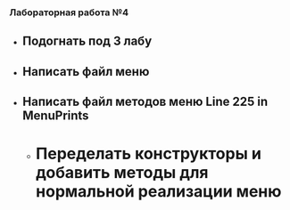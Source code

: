 ### Лабораторная работа №4 <a name="lab4"></a>
* ## Подогнать под 3 лабу
* ## Написать файл меню
* ## Написать файл методов меню Line 225 in MenuPrints
    * # Переделать конструкторы и добавить методы для нормальной реализации меню
